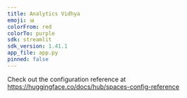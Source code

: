 ```yaml
---
title: Analytics Vidhya
emoji: 📊
colorFrom: red
colorTo: purple
sdk: streamlit
sdk_version: 1.41.1
app_file: app.py
pinned: false
---
```

Check out the configuration reference at https://huggingface.co/docs/hub/spaces-config-reference